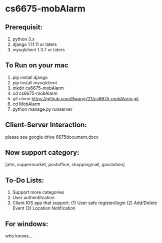 # cs6675-mobAlarm

## Prerequisit:
1. python 3.x
2. django 1.11.11 or laters
3. mysqlclient 1.3.7 or laters

## To Run on your mac
1. pip install django
2. pip install mysqlclient
3. mkdir cs6675-mobAlarm
4. cd cs6675-mobAlarm
5. git clone https://github.com/Rwang721/cs6675-mobAlarm.git
6. cd MobAlarm
7. python manage.py runserver

## Client-Server Interaction:
please see google drive 6675document.docx

## Now support category:
[atm, suppermarket, postoffice, shoppingmall, gasstation]

## To-Do Lists:
1. Support more categories
2. User authentitcation
3. Client IOS app that support:
   (1) User safe register/login
   (2) Add/Delete Event
   (3) Location Notification


## For windows:
who knows...



